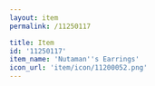 ```yaml
---
layout: item
permalink: /11250117

title: Item
id: '11250117'
item_name: 'Nutaman''s Earrings'
icon_url: 'item/icon/11200052.png'
---
```

